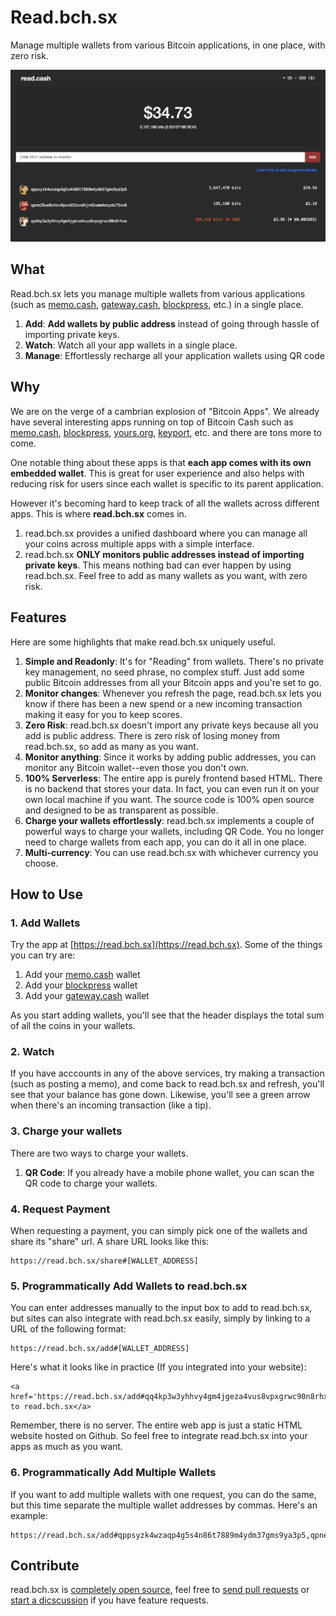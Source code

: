 # Read.bch.sx

Manage multiple wallets from various Bitcoin applications, in one place, with zero risk.

![screenshot](./screenshot.png)

## What

Read.bch.sx lets you manage multiple wallets from various applications (such as [memo.cash](https://memo.cash), [gateway.cash](https://gateway.cash), [blockpress](https://www.blockpress.com), etc.) in a single place.

1. **Add**: **Add wallets by public address** instead of going through hassle of importing private keys.
2. **Watch**: Watch all your app wallets in a single place.
3. **Manage**: Effortlessly recharge all your application wallets using QR code

## Why

We are on the verge of a cambrian explosion of "Bitcoin Apps". We already have several interesting apps running on top of Bitcoin Cash such as [memo.cash](https://memo.cash), [blockpress](https://www.blockpress.com), [yours.org](https://yours.org), [keyport](https://keyport.cash), etc. and there are tons more to come.

One notable thing about these apps is that **each app comes with its own embedded wallet**. This is great for user experience and also helps with reducing risk for users since each wallet is specific to its parent application.

However it's becoming hard to keep track of all the wallets across different apps. This is where **read.bch.sx** comes in.

1. read.bch.sx provides a unified dashboard where you can manage all your coins across multiple apps with a simple interface.
2. read.bch.sx **ONLY monitors public addresses instead of importing private keys**. This means nothing bad can ever happen by using read.bch.sx. Feel free to add as many wallets as you want, with zero risk.

## Features

Here are some highlights that make read.bch.sx uniquely useful.

1. **Simple and Readonly**: It's for "Reading" from wallets. There's no private key management, no seed phrase, no complex stuff. Just add some public Bitcoin addresses from all your Bitcoin apps and you're set to go.
2. **Monitor changes**: Whenever you refresh the page, read.bch.sx lets you know if there has been a new spend or a new incoming transaction making it easy for you to keep scores. 
3. **Zero Risk**: read.bch.sx doesn't import any private keys because all you add is public address. There is zero risk of losing money from read.bch.sx, so add as many as you want.
4. **Monitor anything**: Since it works by adding public addresses, you can monitor any Bitcoin wallet--even those you don't own.
5. **100% Serverless**: The entire app is purely frontend based HTML. There is no backend that stores your data. In fact, you can even run it on your own local machine if you want. The source code is 100% open source and designed to be as transparent as possible.
6. **Charge your wallets effortlessly**: read.bch.sx implements a couple of powerful ways to charge your wallets, including QR Code. You no longer need to charge wallets from each app, you can do it all in one place.
7. **Multi-currency**: You can use read.bch.sx with whichever currency you choose.

## How to Use

### 1. Add Wallets

Try the app at [https://read.bch.sx](https://read.bch.sx). Some of the things you can try are:

1. Add your [memo.cash](https://memo.cash) wallet
2. Add your [blockpress](https://www.blockpress.com) wallet
3. Add your [gateway.cash](https://gateway.cash) wallet

As you start adding wallets, you'll see that the header displays the total sum of all the coins in your wallets.

### 2. Watch 

If you have acccounts in any of the above services, try making a transaction (such as posting a memo), and come back to read.bch.sx and refresh, you'll see that your balance has gone down. Likewise, you'll see a green arrow when there's an incoming transaction (like a tip).

### 3. Charge your wallets

There are two ways to charge your wallets.

1. **QR Code**: If you already have a mobile phone wallet, you can scan the QR code to charge your wallets.

### 4. Request Payment

When requesting a payment, you can simply pick one of the wallets and share its "share" url. A share URL looks like this:

```
https://read.bch.sx/share#[WALLET_ADDRESS]
```

### 5. Programmatically Add Wallets to read.bch.sx

You can enter addresses manually to the input box to add to read.bch.sx, but sites can also integrate with read.bch.sx easily, simply by linking to a URL of the following format:

```
https://read.bch.sx/add#[WALLET_ADDRESS]
```

Here's what it looks like in practice (If you integrated into your website):

```
<a href='https://read.bch.sx/add#qq4kp3w3yhhvy4gm4jgeza4vus8vpxgrwc90n8rhxe'>Add to read.bch.sx</a>
```

Remember, there is no server. The entire web app is just a static HTML website hosted on Github. So feel free to integrate read.bch.sx into your apps as much as you want.

### 6. Programmatically Add Multiple Wallets

If you want to add multiple wallets with one request, you can do the same, but this time separate the multiple wallet addresses by commas. Here's an example:

```
https://read.bch.sx/add#qppsyzk4wzaqp4g5s4n86t7889m4ydm37gms9ya3p5,qpne29ue8chsv9pxv653zxdhjn45umm4esyds75nx6,qq4kp3w3yhhvy4gm4jgeza4vus8vpxgrwc90n8rhxe
```

## Contribute

read.bch.sx is [completely open source](./LICENSE), feel free to [send pull requests](https://github.com/unwriter/readcash/pulls) or [start a dicscussion](https://github.com/unwriter/readcash/issues) if you have feature requests.
